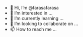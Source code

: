- 👋 Hi, I’m @farasafarasa
- 👀 I’m interested in ...
- 🌱 I’m currently learning ...
- 💞️ I’m looking to collaborate on ...
- 📫 How to reach me ...

<!---
farasafarasa/farasafarasa is a ✨ special ✨ repository because its `README.md` (this file) appears on your GitHub profile.
You can click the Preview link to take a look at your changes.
--->
